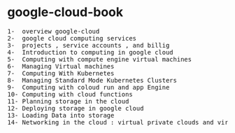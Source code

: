 # google-cloud-book


<pre>
1-  overview google-cloud
2-  google cloud computing services
3-  projects , service accounts , and billig
4-  Introduction to computing in google cloud
5-  Computing with compute engine virtual machines
6-  Managing Virtual machines
7-  Computing With Kubernetes
8-  Managing Standard Mode Kubernetes Clusters
9-  Computing with coloud run and app Engine
10- Computing with cloud functions
11- Planning storage in the cloud
12- Deploying storage in google cloud
13- Loading Data into storage 
14- Networking in the cloud : virtual private clouds and virtual private networks
</pre>
